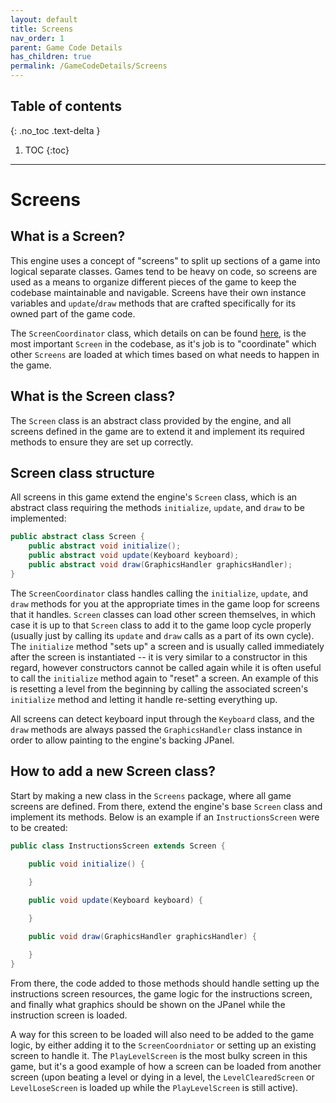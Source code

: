 ```yaml
---
layout: default
title: Screens
nav_order: 1
parent: Game Code Details
has_children: true
permalink: /GameCodeDetails/Screens
---
```


## Table of contents
{: .no_toc .text-delta }

1. TOC
{:toc}

---

# Screens

## What is a Screen?

This engine uses a concept of "screens" to split up sections of a game into logical separate classes. Games tend to be heavy on code, so
screens are used as a means to organize different pieces of the game to keep the codebase maintainable and navigable. 
Screens have their own instance variables and `update`/`draw` methods that are crafted specifically for its owned part of the game code.

The `ScreenCoordinator` class, which details on can be found [here](./ScreensSubSections/screen-coordinator.md), is the most important `Screen` in the codebase,
as it's job is to "coordinate" which other `Screens` are loaded at which times based on what needs to happen in the game.

## What is the Screen class?

The `Screen` class is an abstract class provided by the engine, and all screens defined in the game are to extend it and implement its required methods
to ensure they are set up correctly.

## Screen class structure

All screens in this game extend the engine's `Screen` class, which is an abstract class requiring the methods `initialize`, `update`, and `draw`
to be implemented:

```java
public abstract class Screen {
    public abstract void initialize();
    public abstract void update(Keyboard keyboard);
    public abstract void draw(GraphicsHandler graphicsHandler);
}
```

The `ScreenCoordinator` class handles calling the `initialize`, `update`, and `draw` methods for you at the appropriate times in the game loop
for screens that it handles. `Screen` classes can load other screen themselves, in which case it is up to that `Screen` class to add it to
the game loop cycle properly (usually just by calling its `update` and `draw` calls as a part of its own cycle). The `initialize` method
"sets up" a screen and is usually called immediately after the screen is instantiated -- it is very similar to a constructor in this regard, however constructors
cannot be called again while it is often useful to call the `initialize` method again to "reset" a screen. An example of this is resetting a level from the beginning
by calling the associated screen's `initialize` method and letting it handle re-setting everything up.

All screens can detect keyboard input through the `Keyboard` class, and the
`draw` methods are always passed the `GraphicsHandler` class instance in order to allow painting to the engine's backing JPanel.

## How to add a new Screen class?

Start by making a new class in the `Screens` package, where all game screens are defined. From there, extend the engine's base `Screen` class and
implement its methods. Below is an example if an `InstructionsScreen` were to be created:

```java
public class InstructionsScreen extends Screen {

    public void initialize() {
        
    }   

    public void update(Keyboard keyboard) {

    }

    public void draw(GraphicsHandler graphicsHandler) {

    }      
}
```

From there, the code added to those methods should handle setting up the instructions screen resources,
the game logic for the instructions screen, and finally what graphics should be shown on the JPanel while the instruction screen
is loaded.

A way for this screen to be loaded will also need to be added to the game logic, by either adding it to the `ScreenCoordniator` or setting up an existing screen to handle it.
The `PlayLevelScreen` is the most bulky screen in this game, but it's a good example of how a screen can be loaded from another screen
(upon beating a level or dying in a level, the `LevelClearedScreen` or `LevelLoseScreen` is loaded up while the `PlayLevelScreen` is still active).



